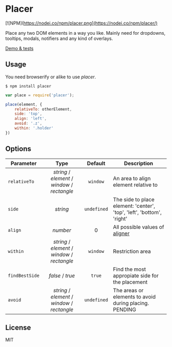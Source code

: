 # Placer

[![NPM](https://nodei.co/npm/placer.png](https://nodei.co/npm/placer/)

Place any two DOM elements in a way you like. Mainly need for dropdowns, tooltips, modals, notifiers and any kind of overlays.

[Demo & tests](http://add_url_here)


## Usage

You need browserify or alike to use _placer_.

`$ npm install placer`

```js
var place = require('placer');

place(element, {
	relativeTo: otherElement,
	side: 'top',
	align: 'left',
	avoid: '.z',
	within: '.holder'
})
```

## Options

| Parameter | Type | Default | Description |
|----|:---:|:----:|----|
| `relativeTo` | _string_ / _element_ / _window_ / _rectangle_ | `window` | An area to align element relative to |
| `side` | _string_ | `undefined` | The side to place element: 'center', 'top', 'left', 'bottom', 'right' |
| `align` | _number_ | 0 | All possible values of [aligner](http://dfcreative.github.io/) |
| `within` | _string_ / _element_ / _window_ / _rectangle_ | `window` | Restriction area |
| `findBestSide` | _false_ / _true_ | `true` | Find the most appropiate side for the placement |
| `avoid` | _string_ / _element_ / _window_ / _rectangle_ | `undefined` | The areas or elements to avoid during placing. PENDING |


## License

MIT
